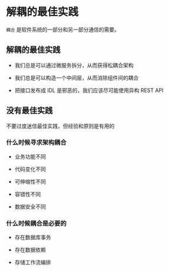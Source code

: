 # 解耦的最佳实践

`耦合` 是软件系统的一部分和另一部分通信的需要。

## 解耦的最佳实践

- 我们总是可以通过微服务拆分，从而获得松耦合架构

- 我们总是可以构造一个中间层，从而消除组件间的耦合

- 把接口发布成 IDL 是邪恶的，我们应该尽可能使用异构 REST API

## 没有最佳实践

不要过度迷信最佳实践，但经验和原则是有用的

### 什么时候寻求架构耦合

- 业务功能不同

- 代码变化不同

- 可伸缩性不同

- 容错性不同

- 数据安全不同

### 什么时候耦合是必要的

- 存在数据库事务

- 存在数据依赖

- 存储工作流编排